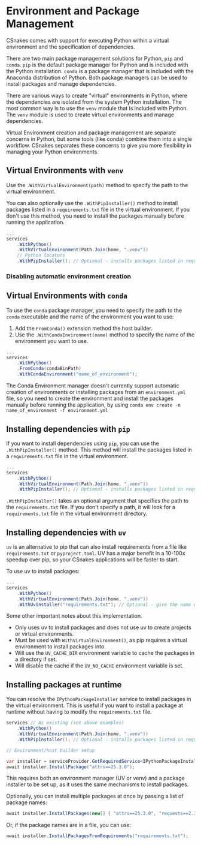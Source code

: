 # Environment and Package Management

CSnakes comes with support for executing Python within a virtual environment and the specification of dependencies.

There are two main package management solutions for Python, `pip` and `conda`. `pip` is the default package manager for Python and is included with the Python installation. `conda` is a package manager that is included with the Anaconda distribution of Python. Both package managers can be used to install packages and manage dependencies.

There are various ways to create "virtual" environments in Python, where the dependencies are isolated from the system Python installation. The most common way is to use the `venv` module that is included with Python. The `venv` module is used to create virtual environments and manage dependencies. 

Virtual Environment creation and package management are separate concerns in Python, but some tools (like conda) combine them into a single workflow. CSnakes separates these concerns to give you more flexibility in managing your Python environments.

## Virtual Environments with `venv`

Use the `.WithVirtualEnvironment(path)` method to specify the path to the virtual environment.

You can also optionally use the `.WithPipInstaller()` method to install packages listed in a `requirements.txt` file in the virtual environment. If you don't use this method, you need to install the packages manually before running the application.

```csharp
...
services
    .WithPython()
    .WithVirtualEnvironment(Path.Join(home, ".venv"))
    // Python locators
    .WithPipInstaller(); // Optional - installs packages listed in requirements.txt on startup
```

### Disabling automatic environment creation

## Virtual Environments with `conda`

To use the `conda` package manager, you need to specify the path to the `conda` executable and the name of the environment you want to use:

1. Add the `FromConda()` extension method the host builder. 
1. Use the `.WithCondaEnvironment(name)` method to specify the name of the environment you want to use.

```csharp
...
services
    .WithPython()
    .FromConda(condaBinPath)
    .WithCondaEnvironment("name_of_environment");
```

The Conda Environment manager doesn't currently support automatic creation of environments or installing packages from an `environment.yml` file, so you need to create the environment and install the packages manually before running the application, by using `conda env create -n name_of_environment -f environment.yml`

## Installing dependencies with `pip`

If you want to install dependencies using `pip`, you can use the `.WithPipInstaller()` method. This method will install the packages listed in a `requirements.txt` file in the virtual environment.

```csharp
...
services
    .WithPython()
    .WithVirtualEnvironment(Path.Join(home, ".venv"))
    .WithPipInstaller(); // Optional - installs packages listed in requirements.txt on startup
```

`.WithPipInstaller()` takes an optional argument that specifies the path to the `requirements.txt` file. If you don't specify a path, it will look for a `requirements.txt` file in the virtual environment directory.

## Installing dependencies with `uv`

`uv` is an alternative to pip that can also install requirements from a file like `requirements.txt` or `pyproject.toml`. UV has a major benefit in a 10-100x speedup over pip, so your CSnakes applications will be faster to start.

To use uv to install packages:

```csharp
...
services
    .WithPython()
    .WithVirtualEnvironment(Path.Join(home, ".venv"))
    .WithUvInstaller("requirements.txt"); // Optional - give the name of the requirements file, or pyproject.toml
```

Some other important notes about this implementation.

- Only uses uv to install packages and does not use uv to create projects or virtual environments.
- Must be used with `WithVirtualEnvironment()`, as pip requires a virtual environment to install packages into.
- Will use the `UV_CACHE_DIR` environment variable to cache the packages in a directory if set.
- Will disable the cache if the `UV_NO_CACHE` environment variable is set.

## Installing packages at runtime

You can resolve the `IPythonPackageInstaller` service to install packages in the virtual environment. This is useful if you want to install a package at runtime without having to modify the `requirements.txt` file.

```csharp
services // As existing (see above examples)
    .WithPython()
    .WithVirtualEnvironment(Path.Join(home, ".venv"))
    .WithPipInstaller(); // Optional - installs packages listed in requirements.txt on startup

// Environment/host builder setup

var installer = serviceProvider.GetRequiredService<IPythonPackageInstaller>();
await installer.InstallPackage("attrs==25.3.0");
```

This requires both an environment manager (UV or venv) and a package installer to be set up, as it uses the same mechanisms to install packages.

Optionally, you can install multiple packages at once by passing a list of package names:

```csharp
await installer.InstallPackages(new[] { "attrs==25.3.0", "requests==2.31.0" });
```

Or, if the package names are in a file, you can use:

```csharp
await installer.InstallPackagesFromRequirements("requirements.txt");
```

